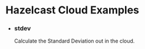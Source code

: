 <h1>Hazelcast Cloud Examples</h1>

- <h3>stdev</h3>
	Calculate the Standard Deviation out in the cloud.
    
